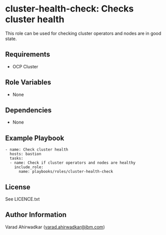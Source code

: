 cluster-health-check: Checks cluster health
=========

This role can be used for checking cluster operators and nodes are in good state.

Requirements
------------

- OCP Cluster

Role Variables
--------------

- None

Dependencies
------------

 - None


Example Playbook
----------------

```
- name: Check cluster health
  hosts: bastion
  tasks:
  - name: Check if cluster operators and nodes are healthy
    include_role:
      name: playbooks/roles/cluster-health-check
```

License
-------

See LICENCE.txt

Author Information
------------------

Varad Ahirwadkar (varad.ahirwadkar@ibm.com)
